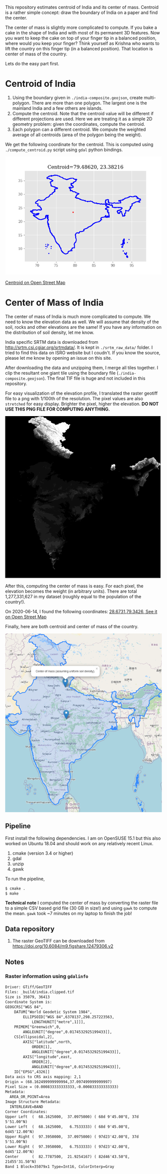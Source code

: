 This repository estimates centroid of India and its center of mass. Centroid is
a rather simple concept: draw the boundary of India on a paper and find the
center. 

The center of mass is slightly more complicated to compute. If you bake a cake
in the shape of India and with most of its permanent 3D features. Now you want
to keep the cake on top of your finger tip in a balanced position, where would
you keep your finger? Think yourself as Krishna who wants to lift the country
on this finger tip (in a balanced position). That location is center of mass of
the country.

Lets do the easy part first.

# Centroid of India

1. Using the boundary given in `./india-composite.geojson`, create
   multi-polygon. There are more than one polygon. The largest one is the
   mainland India and a few others are islands.
2. Compute the centroid. Note that the centroid value will be different if
   different projections are used. Here we are treating it as a simple 2D
   geometry problem: given the coordinates, compute the centroid.
3. Each polygon can a different centroid. We compute the weighted average of
   all centroids (area of the polygon being the weight).

We get the following coordinate for the centroid. This is computed using
`./compute_centroid.py` script using `gdal` python bindings.

![](./compute_centroid.py.png)

[Centroid on Open Street Map](http://www.openstreetmap.org/?mlon=79.3426&mlat=28.6731&zoom=8)


# Center of Mass of India

The center of mass of India is much more complicated to compute. We need to
know the elevation data as well. We will assume that density of the soil,
rocks and other elevations are the same! If you have any information on the
distribution of soil density, let me know.

India specific SRTM data is downloaded from
http://srtm.csi.cgiar.org/srtmdata/. It is kept in `./srtm_raw_data/` folder. I
tried to find this data on ISRO website but I coudn't. If you know the source,
please let me know by opening an issue on this site.

After downloading the data and unzipping them, I merge all tiles together. I
clip the resultant one giant tile using the boundary file
(`./india-composite.geojson`). The final TIF file is huge and not included in
this repository. 

For easy visualization of the elevation profile, I translated the raster
geotiff file to a png with 1/100th of the resolution. The pixel values are also
`stretched` for easy display. Brighter the pixel, higher the elevation.  __DO
NOT USE THIS PNG FILE FOR COMPUTING ANYTHING.__

<img src="static/india.clipped.stretched.png" width="500">

After this, computing the center of mass is easy. For each pixel, the elevation
becomes the weight (in arbitrary units).  There are total 1,277,331,627 in my
dataset (roughly equal to the population of the country!).

On 2020-06-14, I found the following coordinates: [28.6731,79.3426, See it on
Open Street
Map](http://www.openstreetmap.org/?mlon=79.3426&mlat=28.6731&zoom=8)

Finally, here are both centroid and center of mass of the country.

![](./static/india_com.png)

## Pipeline

First install the following dependencies. I am on OpenSUSE 15.1 but this also
worked on Ubuntu 18.04 and should work on any relatively recent Linux.

1. cmake (version 3.4 or higher)
2. gdal
3. unzip
4. gawk

To run the pipeline,

```
$ cmake .
$ make 
```

__Technical note__ I computed the center of mass by converting the raster file
to a simple CSV based grid file (30 GB in size!) and using `gawk` to compute
the mean. `gawk` took ~7 minutes on my laptop to finish the job! 

## Data repository

1. The raster GeoTIFF can be downloaded from  https://doi.org/10.6084/m9.figshare.12479306.v2

## Notes

### Raster information using `gdalinfo`

```
Driver: GTiff/GeoTIFF
Files: _build/india.clipped.tif
Size is 35079, 36413
Coordinate System is:
GEOGCRS["WGS 84",
    DATUM["World Geodetic System 1984",
        ELLIPSOID["WGS 84",6378137,298.257223563,
            LENGTHUNIT["metre",1]]],
    PRIMEM["Greenwich",0,
        ANGLEUNIT["degree",0.0174532925199433]],
    CS[ellipsoidal,2],
        AXIS["latitude",north,
            ORDER[1],
            ANGLEUNIT["degree",0.0174532925199433]],
        AXIS["longitude",east,
            ORDER[2],
            ANGLEUNIT["degree",0.0174532925199433]],
    ID["EPSG",4326]]
Data axis to CRS axis mapping: 2,1
Origin = (68.162499999999994,37.097499999999997)
Pixel Size = (0.000833333333333,-0.000833333333333)
Metadata:
  AREA_OR_POINT=Area
Image Structure Metadata:
  INTERLEAVE=BAND
Corner Coordinates:
Upper Left  (  68.1625000,  37.0975000) ( 68d 9'45.00"E, 37d 5'51.00"N)
Lower Left  (  68.1625000,   6.7533333) ( 68d 9'45.00"E,  6d45'12.00"N)
Upper Right (  97.3950000,  37.0975000) ( 97d23'42.00"E, 37d 5'51.00"N)
Lower Right (  97.3950000,   6.7533333) ( 97d23'42.00"E,  6d45'12.00"N)
Center      (  82.7787500,  21.9254167) ( 82d46'43.50"E, 21d55'31.50"N)
Band 1 Block=35079x1 Type=Int16, ColorInterp=Gray
```
